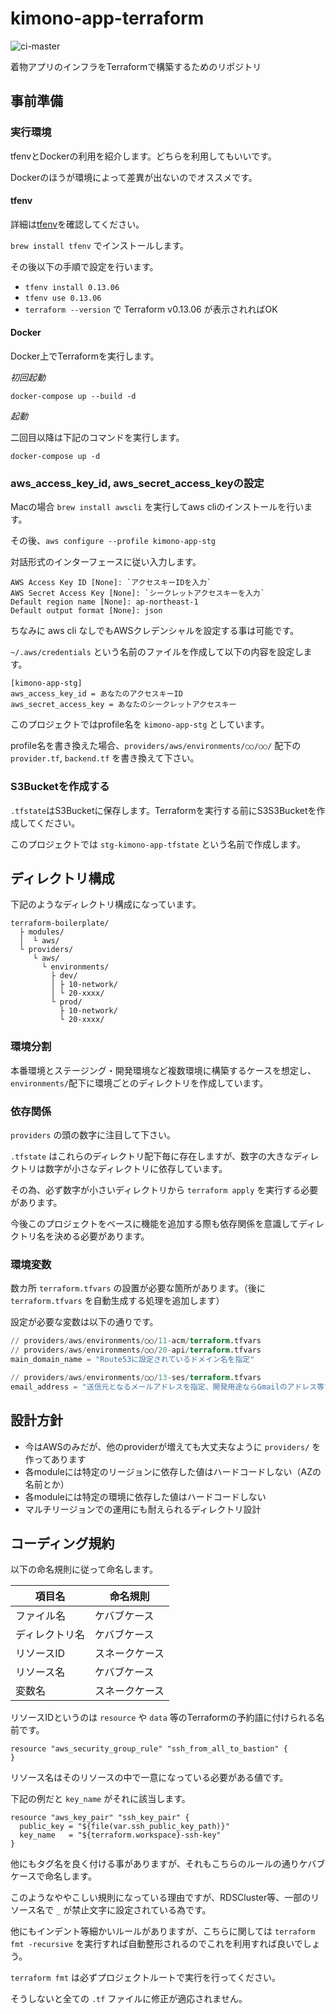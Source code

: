 # kimono-app-terraform

![ci-master](https://github.com/nekochans/kimono-app-terraform/workflows/ci-master/badge.svg)

着物アプリのインフラをTerraformで構築するためのリポジトリ

## 事前準備

### 実行環境

tfenvとDockerの利用を紹介します。どちらを利用してもいいです。

Dockerのほうが環境によって差異が出ないのでオススメです。

#### tfenv

詳細は[tfenv](https://github.com/Zordrak/tfenv/blob/master/README.md)を確認してください。

`brew install tfenv` でインストールします。

その後以下の手順で設定を行います。

- `tfenv install 0.13.06`
- `tfenv use 0.13.06`
- `terraform --version` で Terraform v0.13.06 が表示されればOK

#### Docker

Docker上でTerraformを実行します。

*初回起動*

`docker-compose up --build -d`

*起動*

二回目以降は下記のコマンドを実行します。

`docker-compose up -d`

### aws_access_key_id, aws_secret_access_keyの設定

Macの場合 `brew install awscli` を実行してaws cliのインストールを行います。

その後、`aws configure --profile kimono-app-stg`

対話形式のインターフェースに従い入力します。

```
AWS Access Key ID [None]: `アクセスキーIDを入力`
AWS Secret Access Key [None]: `シークレットアクセスキーを入力`
Default region name [None]: ap-northeast-1
Default output format [None]: json
```

ちなみに aws cli なしでもAWSクレデンシャルを設定する事は可能です。

`~/.aws/credentials` という名前のファイルを作成して以下の内容を設定します。

```
[kimono-app-stg]
aws_access_key_id = あなたのアクセスキーID
aws_secret_access_key = あなたのシークレットアクセスキー
```

このプロジェクトではprofile名を `kimono-app-stg` としています。

profile名を書き換えた場合、`providers/aws/environments/○○/○○/` 配下の `provider.tf`, `backend.tf` を書き換えて下さい。

### S3Bucketを作成する

`.tfstate`はS3Bucketに保存します。Terraformを実行する前にS3S3Bucketを作成してください。

このプロジェクトでは `stg-kimono-app-tfstate` という名前で作成します。

## ディレクトリ構成

下記のようなディレクトリ構成になっています。

```
terraform-boilerplate/
  ├ modules/
  │  └ aws/
  └ providers/
     └ aws/
       └ environments/
         ├ dev/
         │ ├ 10-network/
         │ └ 20-xxxx/
         └ prod/
           ├ 10-network/
           └ 20-xxxx/
```

### 環境分割

本番環境とステージング・開発環境など複数環境に構築するケースを想定し、`environments/`配下に環境ごとのディレクトリを作成しています。

### 依存関係

`providers` の頭の数字に注目して下さい。

`.tfstate` はこれらのディレクトリ配下毎に存在しますが、数字の大きなディレクトリは数字が小さなディレクトリに依存しています。

その為、必ず数字が小さいディレクトリから `terraform apply` を実行する必要があります。

今後このプロジェクトをベースに機能を追加する際も依存関係を意識してディレクトリ名を決める必要があります。

### 環境変数

数カ所 `terraform.tfvars` の設置が必要な箇所があります。（後に `terraform.tfvars` を自動生成する処理を追加します）

設定が必要な変数は以下の通りです。

```terraform
// providers/aws/environments/○○/11-acm/terraform.tfvars
// providers/aws/environments/○○/20-api/terraform.tfvars
main_domain_name = "Route53に設定されているドメイン名を指定"

// providers/aws/environments/○○/13-ses/terraform.tfvars
email_address = "送信元となるメールアドレスを指定、開発用途ならGmailのアドレス等で十分"
```

## 設計方針

- 今はAWSのみだが、他のproviderが増えても大丈夫なように `providers/` を作ってあります
- 各moduleには特定のリージョンに依存した値はハードコードしない（AZの名前とか）
- 各moduleには特定の環境に依存した値はハードコードしない
- マルチリージョンでの運用にも耐えられるディレクトリ設計

## コーディング規約

以下の命名規則に従って命名します。

| 項目名         | 命名規則       |
|----------------|----------------|
| ファイル名     | ケバブケース   |
| ディレクトリ名 | ケバブケース   |
| リソースID     | スネークケース |
| リソース名     | ケバブケース   |
| 変数名         | スネークケース |

リソースIDというのは `resource` や `data` 等のTerraformの予約語に付けられる名前です。

```hcl
resource "aws_security_group_rule" "ssh_from_all_to_bastion" {
}
```

リソース名はそのリソースの中で一意になっている必要がある値です。

下記の例だと `key_name` がそれに該当します。

```hcl
resource "aws_key_pair" "ssh_key_pair" {
  public_key = "${file(var.ssh_public_key_path)}"
  key_name   = "${terraform.workspace}-ssh-key"
}
```

他にもタグ名を良く付ける事がありますが、それもこちらのルールの通りケバブケースで命名します。

このようなややこしい規則になっている理由ですが、RDSCluster等、一部のリソース名で `_` が禁止文字に設定されている為です。

他にもインデント等細かいルールがありますが、こちらに関しては `terraform fmt -recursive` を実行すれば自動整形されるのでこれを利用すれば良いでしょう。

`terraform fmt` は必ずプロジェクトルートで実行を行ってください。

そうしないと全ての `.tf` ファイルに修正が適応されません。
